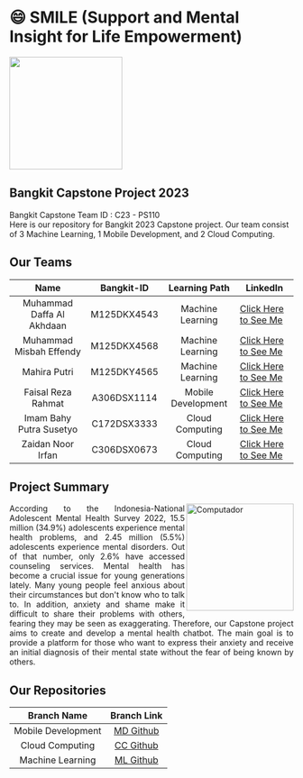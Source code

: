 # :smile: SMILE (Support and Mental Insight for Life Empowerment)

<img src="https://github-production-user-asset-6210df.s3.amazonaws.com/72845777/246135479-c56a5617-a64d-4564-acfb-54d7ae19f6bc.gif" width="200px"/>

## Bangkit Capstone Project 2023

Bangkit Capstone Team ID : C23 - PS110 <br>
Here is our repository for Bangkit 2023 Capstone project. Our team consist of 3 Machine Learning, 1 Mobile Development, and 2 Cloud Computing.

## Our Teams

|           Name            | Bangkit-ID  |   Learning Path    | LinkedIn                                                                           |
| :-----------------------: | :---------: | :----------------: | ---------------------------------------------------------------------------------- |
| Muhammad Daffa Al Akhdaan | M125DKX4543 |  Machine Learning  | [Click Here to See Me ](https://www.linkedin.com/in/daffa-al-akhdaan-16251625a/)   |
|  Muhammad Misbah Effendy  | M125DKX4568 |  Machine Learning  | [Click Here to See Me ](https://www.linkedin.com/in/misbah-effendy/)               |
|       Mahira Putri        | M125DKY4565 |  Machine Learning  | [Click Here to See Me ](https://www.linkedin.com/in/mahiraputri14/)                |
|    Faisal Reza Rahmat     | A306DSX1114 | Mobile Development | [Click Here to See Me ](https://www.linkedin.com/in/faisal-reza-rahmat-49b09b24a/) |
|  Imam Bahy Putra Susetyo  | C172DSX3333 |  Cloud Computing   | [Click Here to See Me ](https://www.linkedin.com/in/imambahyputra/)                |
|     Zaidan Noor Irfan     | C306DSX0673 |  Cloud Computing   | [Click Here to See Me ](https://www.linkedin.com/in/zaidan-noor-irfan-4653161a0/)  |

## Project Summary

<p align="justify">
<img src="https://github.com/Faisal-style/SMILE/assets/72845777/08180415-a79a-43f0-bb40-922a0c8ea194" width="190px" height=auto align="right" alt="Computador"/>
According to the Indonesia-National Adolescent Mental Health Survey 2022, 15.5 million (34.9%) adolescents experience mental health problems, and 2.45 million (5.5%) adolescents experience mental disorders. Out of that number, only 2.6% have accessed counseling services. Mental health has become a crucial issue for young generations lately. Many young people feel anxious about their circumstances but don't know who to talk to. In addition, anxiety and shame make it difficult to share their problems with others, fearing they may be seen as exaggerating. Therefore, our Capstone project aims to create and develop a mental health chatbot. The main goal is to provide a platform for those who want to express their anxiety and receive an initial diagnosis of their mental state without the fear of being known by others.
</p>

## Our Repositories

|    Branch Name     |                                   Branch Link                                   |
| :----------------: | :-----------------------------------------------------------------------------: |
| Mobile Development |           [MD Github](https://github.com/Faisal-style/SMILE-ANDROID)            |
|  Cloud Computing   |           [CC Github](https://github.com/zaidannoor/Bangkit-capstone)           |
|  Machine Learning  | [ML Github](https://github.com/fendy07/chatbot-AI/blob/master/DL_Chatbot.ipynb) |
